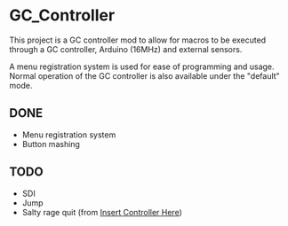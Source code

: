 # GC_Controller
This project is a GC controller mod to allow for macros to be executed through a GC controller, Arduino (16MHz) and external sensors.

A menu registration system is used for ease of programming and usage.  Normal operation of the GC controller is also available under the "default" mode.

## DONE
- Menu registration system
- Button mashing

## TODO
- SDI
- Jump
- Salty rage quit (from [Insert Controller Here](https://www.youtube.com/channel/UC9bCMwS0VhmnVtQE_m92TSg))
